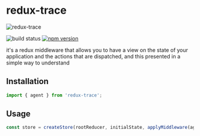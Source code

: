 # redux-trace

![redux-trace](http://i.imgur.com/aSgXTGF.png)


![build status](https://travis-ci.org/hajjiTarik/redux-trace.svg?branch=master)
[![npm version](https://badge.fury.io/js/redux-trace.svg)](https://badge.fury.io/js/redux-trace)

it's a redux middleware that allows you to have a view on the state of your application and the actions that are dispatched, and this presented in a simple way to understand

## Installation

```js
import { agent } from 'redux-trace';
```

## Usage

```js
const store = createStore(rootReducer, initialState, applyMiddleware(agent));
```
